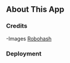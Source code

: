 ## About This App


### 



### 




### 


### Credits 
-Images [Robohash]("https://robohash.org/1?set=set2")


### Deployment


